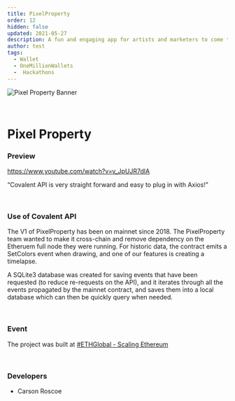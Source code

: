 ```yaml
---
title: PixelProperty
order: 12
hidden: false
updated: 2021-05-27
description: A fun and engaging app for artists and marketers to come together and enjoy.
author: test
tags:
  - Wallet
  - OneMillionWallets
  -  Hackathons
---
```


![Pixel Property Banner](../images/pixel-property.png)

&nbsp;
# Pixel Property

### Preview
https://www.youtube.com/watch?v=v_JpUJR7dlA

<Aside>

“Covalent API is very straight forward and easy to plug in with Axios!”

</Aside>

&nbsp;
### Use of Covalent API
The V1 of PixelProperty has been on mainnet since 2018. The PixelProperty team wanted to make it cross-chain and remove dependency on the Etheruem full node they were running. For historic data, the contract emits a SetColors event when drawing, and one of our features is creating a timelapse. 

A SQLite3 database was created for saving events that have been requested (to reduce re-requests on the API), and it iterates through all the events propagated by the mainnet contract, and saves them into a local database which can then be quickly query when needed.

&nbsp;
### Event
The project was built at [#ETHGlobal - Scaling Ethereum](https://www.covalenthq.com/blog/scaling-ethereum-winners/)

&nbsp;
### Developers

- Carson Roscoe

